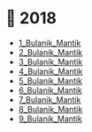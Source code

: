# 📅 2018

<!--Index-->

- [1_Bulanik_Mantik](1_Bulanik_Mantik.pdf)
- [2_Bulanik_Mantik](2_Bulanik_Mantik.pdf)
- [3_Bulanik_Mantik](3_Bulanik_Mantik.pdf)
- [4_Bulanik_Mantik](4_Bulanik_Mantik.pdf)
- [5_Bulanik_Mantik](5_Bulanik_Mantik.pdf)
- [6_Bulanik_Mantik](6_Bulanik_Mantik.pdf)
- [7_Bulanik_Mantik](7_Bulanik_Mantik.pdf)
- [8_Bulanik_Mantik](8_Bulanik_Mantik.pdf)
- [9_Bulanik_Mantik](9_Bulanik_Mantik.pdf)

<!--Index-->
